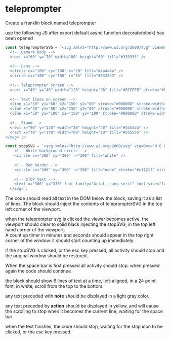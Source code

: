 # teleprompter

Create a franklin block named teleprompter

use the following JS after export default async function decorate(block) has been opened

```js
const teleprompterSVG = `<svg xmlns="http://www.w3.org/2000/svg" viewBox="0 0 200 200">
  <!-- Camera body -->
  <rect x="60" y="70" width="80" height="60" fill="#333333" />
  
  <!-- Lens -->
  <circle cx="100" cy="100" r="20" fill="#4a4a4a" />
  <circle cx="100" cy="100" r="15" fill="#333333" />
  
  <!-- Teleprompter screen -->
  <rect x="40" y="40" width="120" height="90" fill="#87CEEB" stroke="#000000" stroke-width="2" />
  
  <!-- Text lines on screen -->
  <line x1="50" y1="60" x2="150" y2="60" stroke="#000000" stroke-width="2" />
  <line x1="50" y1="80" x2="150" y2="80" stroke="#000000" stroke-width="2" />
  <line x1="50" y1="100" x2="150" y2="100" stroke="#000000" stroke-width="2" />
  
  <!-- Stand -->
  <rect x="90" y="130" width="20" height="40" fill="#555555" />
  <rect x="70" y="170" width="60" height="10" fill="#555555" />
</svg>`;>

const stopSVG = `<svg xmlns="http://www.w3.org/2000/svg" viewBox="0 0 600 600">
    <!-- White background circle -->
    <circle cx="300" cy="300" r="290" fill="white" />
    
    <!-- Red border -->
    <circle cx="300" cy="300" r="290" fill="none" stroke="#c1121f" stroke-width="20" />
    
    <!-- STOP text -->
    <text x="300" y="330" font-family="Arial, sans-serif" font-size="140" font-weight="bold" text-anchor="middle" fill="black">STOP</text>
  </svg>`;

```

The code should read all text in the DOM below the block, saving it as a list of lines.
The block should inject the contents of teleprompterSVG  in the top left corner of the viewport.

when the teleprompter svg is clicked the viewer becomes active, the viewport should clear to solid black injecting the stopSVG, in the top left hand corner of the viewport.  
A count up timer in minutes and seconds should appear in the top right corner of the window. it should start counting up immediately.

if the stopSVG is clicked, or the esc key pressed, all activity should stop and the original window should be restored.

When the space bar is first pressed all activity should stop. when pressed again the code should continue

the block should show 6 lines of text at a time, left-aligned, in a 24 point font, in white, scroll from the top to the bottom.

any text preceded with **note** should be displayed in a light gray color.

any text preceded by **action** should be displayed in yellow, and will cause the scrolling to stop when it becomes the current line, waiting for the space bar

when the text finishes, the code should stop, waiting for the stop icon to be clicked, or the esc key pressed.
